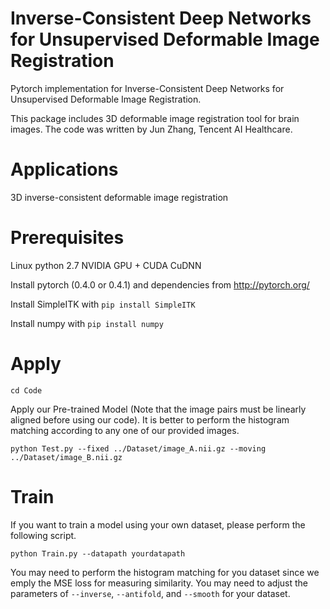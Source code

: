 # Inverse-Consistent Deep Networks for Unsupervised Deformable Image Registration

Pytorch implementation for Inverse-Consistent Deep Networks for Unsupervised Deformable Image Registration.

This package includes 3D deformable image registration tool for brain images. The code was written by Jun Zhang, Tencent AI Healthcare.

# Applications

3D inverse-consistent deformable image registration

# Prerequisites

Linux python 2.7 NVIDIA GPU + CUDA CuDNN

Install pytorch (0.4.0 or 0.4.1) and dependencies from http://pytorch.org/ 

Install SimpleITK with `pip install SimpleITK` 

Install numpy with `pip install numpy`

# Apply
```
cd Code
```
Apply our Pre-trained Model (Note that the image pairs must be linearly aligned before using our code).
It is better to perform the histogram matching according to any one of our provided images. 
```
python Test.py --fixed ../Dataset/image_A.nii.gz --moving ../Dataset/image_B.nii.gz
```

# Train 
If you want to train a model using your own dataset, please perform the following script.
```
python Train.py --datapath yourdatapath
```
You may need to perform the histogram matching for you dataset since we emply the MSE loss for measuring similarity.
You may need to adjust the parameters of `--inverse`, `--antifold`, and  `--smooth` for your dataset. 
